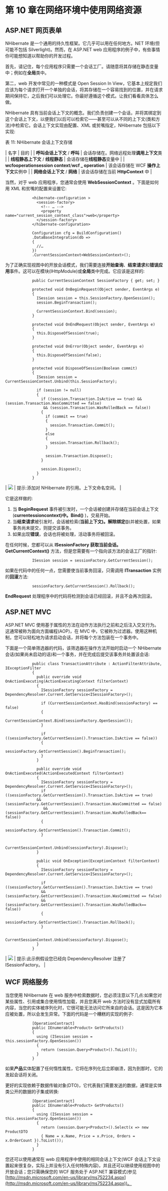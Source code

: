 # 第 10 章在网络环境中使用网络资源

## ASP.NET 网页表单

NHibernate 是一个通用的持久性框架。它几乎可以用在任何地方。NET 环境(但可能不包括 Silverlight)。然而，在 ASP.NET web 应用程序的例子中，有些事情你可能想知道以帮助你的开发过程。

首先，请记住，每个应用程序只需要一个会话工厂。请随意将其存储在静态变量中；例如在**全局**类中。

第二，web 开发中常见的一种模式是 Open Session In View，它基本上规定我们应该为每个请求打开一个单独的会话，将其存储在一个容易找到的位置，并在请求期间保持它，之后我们可以处理它。你最好遵循这个模式。让我们看看具体怎么做。

NHibernate 具有当前会话上下文的概念。我们负责创建一个会话，并将其绑定到这个会话上下文，以便我们以后可以检索它——甚至可以从不同的上下文(类和方法)中检索它。会话上下文实现由配置、XML 或贫嘴指定，NHibernate 包括以下实现:

表 11: NHibernate 会话上下文存储

| 名字 | 目的 |
| **呼叫会话上下文** / **呼叫** | 会话存储在。网络远程处理**调用上下文**类 |
| **线程静态上下文** / **线程静态** | 会话存储在**线程静态**变量中 |
| **wcfooperationsession context**/**wcf _ operation** | 该会话存储在 WCF **操作上下文**实例中 |
| **网络会话上下文** / **网络** | 该会话存储在当前 **HttpContext** 中 |

当然，对于 web 应用程序，您通常会使用 **WebSessionContext** 。下面是如何用 XML 和贫嘴的配置来设置它:

```
            <hibernate-configuration >
              <session-factory>
                <!-- … -->
                <property name="current_session_context_class">web</property>
              </session-factory>
            </hibernate-configuration>

```

```
            Configuration cfg = BuildConfiguration()
            .DataBaseIntegration(db =>
            {
              //…
            })
            .CurrentSessionContext<WebSessionContext>();

```

为了正确实现视图中的开放会话模式，我们需要连接**开始查询**、**结束请求**和**错误应用**事件。这可以在模块(IHttpModule)或**全局**类中完成。它应该是这样的:

```
            public CurrentSessionContext SessionFactory { get; set; }

            protected void OnBeginRequest(Object sender, EventArgs e)
            {
              ISession session = this.SessionFactory.OpenSession();
              session.BeginTransaction();

              CurrentSessionContext.Bind(session);
            }

            protected void OnEndRequest(Object sender, EventArgs e)
            {
              this.DisposeOfSession(true);
            }

            protected void OnError(Object sender, EventArgs e)
            {
              this.DisposeOfSession(false);
            }

            protected void DisposeOfSession(Boolean commit)
            {
              ISession session = CurrentSessionContext.Unbind(this.SessionFactory);

              if (session != null)
              {
                if ((session.Transaction.IsActive == true) && (session.Transaction.WasCommitted == false) 
                 && (session.Transaction.WasRolledBack == false))
                {
                  if (commit == true)
                  {
                    session.Transaction.Commit();
                  }
                  else
                  {
                    session.Transaction.Rollback();
                  }

                  session.Transaction.Dispose();
                }

                session.Dispose();
              }
            }

```

| ![](img/tip.png) | 提示:添加对 NHibernate 的引用。上下文命名空间。 |

它是这样做的:

1.  当 **BeginRequest** 事件被引发时，一个会话被创建并存储在当前会话上下文(**currentessioncontext)中。Bind()** )，交易开始。
2.  当**结束请求**被引发时，会话被检索(**当前上下文)。解除绑定()**)并被处置，如果事务尚未提交，则提交该事务。
3.  如果出现**错误**，会话也将被处理，活动事务将被回滚。

在任何时候，您都可以从 **ISessionFactory 获取当前会话。GetCurrentContext()** 方法，但是您需要有一个指向该方法的会话工厂的指针:

```
            ISession session = sessionFactory.GetCurrentSession();

```

如果在代码中的任何一点，您需要使当前事务回滚，只需调用 **ITransaction** 实例的**回滚**方法:

```
            sessionFactory.GetCurrentSession().Rollback();

```

**EndRequest** 处理程序中的代码将检测到会话已经回滚，并且不会再次回滚。

## ASP.NET MVC

ASP.NET MVC 使用基于属性的方法在动作方法执行之前和之后注入交叉行为。这通常被称为面向方面编程(AOP)，在 MVC 中，它被称为过滤器。使用这种机制，您可以轻松地为请求启动会话，并将每个方法包装在一个事务中。

下面是一个简单筛选器的代码，该筛选器在操作方法开始时启动一个 NHibernate 会话(如果尚未启动的话)和一个事务，并在完成后提交该事务并处置该会话:

```
            public class TransactionAttribute : ActionFilterAttribute, IExceptionFilter
            {
              public override void OnActionExecuting(ActionExecutingContext filterContext)
              {
                ISessionFactory sessionFactory = DependencyResolver.Current.GetService<ISessionFactory>();

                if (CurrentSessionContext.HasBind(sessionFactory) == false)
                {
                  CurrentSessionContext.Bind(sessionFactory.OpenSession());
                }

                if ((sessionFactory.GetCurrentSession().Transaction.IsActive == false))
                {
                  sessionFactory.GetCurrentSession().BeginTransaction();
                }
              }

              public override void OnActionExecuted(ActionExecutedContext filterContext)
              {
                ISessionFactory sessionFactory = DependencyResolver.Current.GetService<ISessionFactory>();
                if ((sessionFactory.GetCurrentSession().Transaction.IsActive == true)
              && (sessionFactory.GetCurrentSession().Transaction.WasCommitted == false) 
                 && (sessionFactory.GetCurrentSession().Transaction.WasRolledBack== false))
                {
                  sessionFactory.GetCurrentSession().Transaction.Commit();
                }

                CurrentSessionContext.Unbind(sessionFactory).Dispose();
              }

              public void OnException(ExceptionContext filterContext)
              {
                ISessionFactory sessionFactory = DependencyResolver.Current.GetService<ISessionFactory>();

                if ((sessionFactory.GetCurrentSession().Transaction.IsActive == true) 
                && (sessionFactory.GetCurrentSession().Transaction.WasCommitted == false) 
                && (sessionFactory.GetCurrentSession().Transaction.WasRolledBack== false))
                {
                  sessionFactory.GetCurrentSection().Transaction.Rollback();
                }

                CurrentSessionContext.Unbind(sessionFactory).Dispose();
              }
            }

```

| ![](img/tip.png) | 提示:此示例假设您已经向 DependencyResolver 注册了 ISessionFactory。 |

## WCF 网络服务

当您使用 NHibernate 在 web 服务中检索数据时，您必须注意以下几点:如果您对某些属性、引用或集合使用惰性加载，并且您离开 web 方法时没有显式加载所有内容，当您的实体被序列化时，它很可能无法访问它所来自的会话。这是因为它本应被处置，所以会发生异常。下面的代码是一个糟糕的实现的例子:

```
            [OperationContract]
            public IEnumerable<Product> GetProducts()
            {
              using (ISession session = this.sessionFactory.OpenSession())
              {
                return (session.Query<Product>().ToList());
              }
            }

```

如果**产品**实体配置了任何惰性属性，它将在序列化后立即崩溃，因为到那时，它的发起会话将关闭。

更好的实现依赖于数据传输对象(DTO)，它代表我们需要发送的数据，通常是实体类公开的数据的子集或转换:

```
            [OperationContract]
            public IEnumerable<Product> GetProducts()
            {
              using (ISession session = this.sessionFactory.OpenSession())
              {
                return (session.Query<Product>().Select(x => new ProductDTO
                { Name = x.Name, Price = x.Price, Orders = x.OrderCount }).ToList());
              }
            }

```

您还可以使用通常在 web 应用程序中使用的相同会话上下文(WCF 会话上下文设置起来很复杂，实际上并没有引入任何特殊内容)，并且还可以继续使用视图中的开放会话；您只需确保您的 WCF 服务处于 ASP.NET 兼容模式(参见[http://msdn.microsoft.com/en-us/library/ms752234.aspx](http://msdn.microsoft.com/en-us/library/ms752234.aspx))。